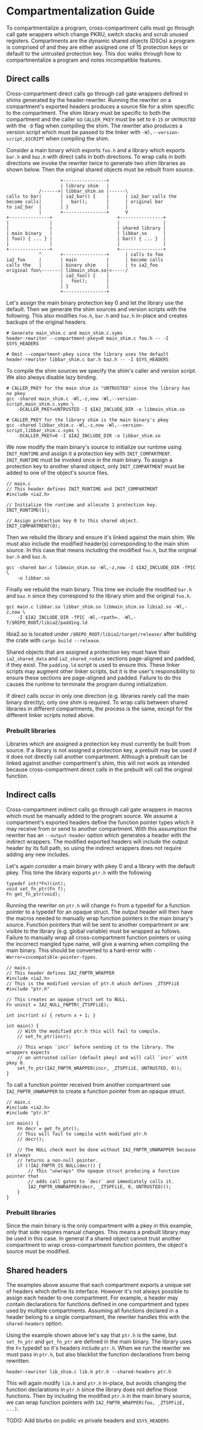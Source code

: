 # Compartmentalization Guide

To compartmentalize a program, cross-compartment calls must go through call gate
wrappers which change PKRU, switch stacks and scrub unused registers.
Compartments are the dynamic shared objects (DSOs) a program is comprised of and
they are either assigned one of 15 protection keys or default to the untrusted
protection key. This doc walks through how to compartmentalize a program and
notes incompatible features.

## Direct calls

Cross-compartment direct calls go through call gate wrappers defined in shims
generated by the header-rewriter. Running the rewriter on a compartment's
exported headers produces a source file for a shim specific to the compartment.
The shim library must be specific to both the compartment and the caller so
`CALLER_PKEY` must be set to `0-15` or `UNTRUSTED` with the `-D` flag when
compiling the shim. The rewriter also produces a version script which must be
passed to the linker with `-Wl,--version-script,$SCRIPT` when compiling the
shim.

Consider a main binary which exports `foo.h` and a library which exports `bar.h`
and `baz.h` with direct calls in both directions. To wrap calls in both
directions we invoke the rewriter twice to generate two shim libraries as shown
below. Then the original shared objects must be rebuilt from source.

```
                    +----------------+
                    | library shim   |
            /------>| libbar_shim.so |------\
calls to bar|       | ia2_bar() {    |      | ia2_bar calls the
become calls|       |   bar();       |      | original bar
to ia2_bar  |       | }              |      |    
            |       +----------------+      V
+---------------+                        +----------------+
|               |                        |                |
|               |                        | shared library |
| main binary   |                        | libbar.so      |
| foo() { ... } |                        | bar() { ... }  |
|               |                        |                |
+---------------+                        +----------------+
            ^       +----------------+      | calls to foo
ia2_foo     |       | main           |      | become calls
calls the   |       | binary shim    |      | to ia2_foo
original foo\-------| libmain_shim.so|<-----/
                    | ia2_foo() {    |
                    |   foo();       |
                    | }              |
                    +----------------+
```

Let's assign the main binary protection key 0 and let the library use the
default. Then we generate the shim sources and version scripts with the
following. This also modifies `foo.h`, `bar.h` and `baz.h` in-place and creates
backups of the original headers.

```
# Generate main_shim.c and main_shim.c.syms
header-rewriter --compartment-pkey=0 main_shim.c foo.h -- -I $SYS_HEADERS

# Omit --compartment-pkey since the library uses the default
header-rewriter libbar_shim.c bar.h baz.h -- -I $SYS_HEADERS
```

To compile the shim sources we specify the shim's caller and version script. We
also always disable lazy binding.

```
# CALLER_PKEY for the main shim is "UNTRUSTED" since the library has no pkey
gcc -shared main_shim.c -Wl,-z,now -Wl,--version-script,main_shim.c.syms \
    -DCALLER_PKEY=UNTRUSTED -I $IA2_INCLUDE_DIR -o libmain_shim.so

# CALLER_PKEY for the library shim is the main binary's pkey
gcc -shared libbar_shim.c -Wl,-z,now -Wl,--version-script,libbar_shim.c.syms \
    -DCALLER_PKEY=0 -I $IA2_INCLUDE_DIR -o libbar_shim.so
```

We now modify the main binary's source to initialize our runtime using
`INIT_RUNTIME` and assign it a protection key with `INIT_COMPARTMENT`.
`INIT_RUNTIME` must be invoked once in the main binary. To assign a protection
key to another shared object, only `INIT_COMPARTMENT` must be added to one of
the object's source files.

```
// main.c
// This header defines INIT_RUNTIME and INIT_COMPARTMENT
#include <ia2.h>

// Initialize the runtime and allocate 1 protection key.
INIT_RUNTIME(1);

// Assign protection key 0 to this shared object.
INIT_COMPARTMENT(0);
```

Then we rebuild the library and ensure it's linked against the main shim. We
must also include the modified header(s) corresponding to the main shim source.
In this case that means including the modified `foo.h`, but the original
`bar.h` and `baz.h`.

```
gcc -shared bar.c libmain_shim.so -Wl,-z,now -I $IA2_INCLUDE_DIR -fPIC \
    -o libbar.so
```

Finally we rebuild the main binary. This time we include the modified `bar.h`
and `baz.h` since they correspond to the library shim and the original `foo.h`.

```
gcc main.c libbar.so libbar_shim.so libmain_shim.so libia2.so -Wl,-z,now \
    -I $IA2_INCLUDE_DIR -fPIC -Wl,-rpath=. -Wl,-T/$REPO_ROOT/libia2/padding.ld
```

libia2.so is located under `/$REPO_ROOT/libia2/target/release/` after building
the crate with `cargo build --release`.

Shared objects that are assigned a protection key must have their
`ia2_shared_data` and `ia2_shared_rodata` sections page-aligned and padded, if
they exist. The `padding.ld` script is used to ensure this. These linker scripts
may augment other linker scripts, but it is the user's responsibility to ensure
these sections are page-aligned and padded. Failure to do this causes the
runtime to terminate the program during initialization.

If direct calls occur in only one direction (e.g. libraries rarely call the main
binary directly), only one shim is required. To wrap calls between shared
libraries in different compartments, the process is the same, except for the
different linker scripts noted above.

### Prebuilt libraries

Libraries which are assigned a protection key must currently be built from
source. If a library is not assigned a protection key, a prebuilt may be used if
it does not directly call another compartment. Although a prebuilt can be linked
against another compartment's shim, this will not work as intended because
cross-compartment direct calls in the prebuilt will call the original function.

## Indirect calls

Cross-compartment indirect calls go through call gate wrappers in macros which
must be manually added to the program source. We assume a compartment's exported
headers define the function pointer types which it may receive from or send to
another compartment. With this assumption the rewriter has an `--output-header`
option which generates a header with the indirect wrappers. The modified
exported headers will include the output header by its full path, so using the
indirect wrappers does not require adding any new includes.

Let's again consider a main binary with pkey 0 and a library with the default
pkey. This time the library exports `ptr.h` with the following

```
typedef int(*Fn)(int);
void set_fn_ptr(Fn f);
Fn get_fn_ptr(void);
```

Running the rewriter on `ptr.h` will change `Fn` from a typedef for a function
pointer to a typedef for an opaque struct. The output header will then have the
macros needed to manually wrap function pointers in the main binary's source.
Function pointers that will be sent to another compartment or are visible to the
library (e.g. global variable) must be wrapped as follows. Failure to manually
wrap all cross-compartment function pointers or using the incorrect mangled type
name, will give a warning when compiling the main binary. This should be
converted to a hard-error with `-Werror=incompatible-pointer-types`.

```
// main.c
// This header defines IA2_FNPTR_WRAPPER
#include <ia2.h>
// This is the modified version of ptr.h which defines _ZTSPFiiE
#include "ptr.h"

// This creates an opaque struct set to NULL.
Fn uninit = IA2_NULL_FNPTR(_ZTSPFiiE);

int incr(int x) { return x + 1; }

int main() {
    // With the modified ptr.h this will fail to compile.
    // set_fn_ptr(incr);

    // This wraps `incr` before sending it to the library. The wrappers expects
    // an untrusted caller (default pkey) and will call `incr` with pkey 0.
    set_fn_ptr(IA2_FNPTR_WRAPPER(incr, _ZTSPFiiE, UNTRUSTED, 0));
}
```

To call a function pointer received from another compartment use
`IA2_FNPTR_UNWRAPPER` to create a function pointer from an opaque struct.

```
// main.c
#include <ia2.h>
#include "ptr.h"

int main() {
    Fn decr = get_fn_ptr();
    // This will fail to compile with modified ptr.h
    // decr();

    // The NULL check must be done without IA2_FNPTR_UNWRAPPER because it always
    // returns a non-null pointer.
    if (!IA2_FNPTR_IS_NULL(decr)) {
        // This "unwraps" the opaque struct producing a function pointer that
        // adds call gates to `decr` and immediately calls it.
        IA2_FNPTR_UNWRAPPER(decr, _ZTSPFiiE, 0, UNTRUSTED)();
    }
}
```

### Prebuilt libraries

Since the main binary is the only compartment with a pkey in this example, only
that side requires manual changes. This means a prebuilt library may be used in
this case. In general if a shared object cannot trust another compartment to
wrap cross-compartment function pointers, the object's source must be modified.

## Shared headers

The examples above assume that each compartment exports a unique set of headers
which define its interface. However it's not always possible to assign each
header to one compartment. For example, a header may contain declarations for
functions defined in one compartment and types used by multiple compartments.
Assuming all functions declared in a header belong to a single compartment, the
rewriter handles this with the `shared-headers` option.


Using the example shown above let's say that `ptr.h` is the same, but
`set_fn_ptr` and `get_fn_ptr` are defined in the main binary. The library uses
the `Fn` typedef so it's headers include `ptr.h`. When we run the rewriter we
must pass in `ptr.h`, but also blacklist the function declarations from being
rewritten.

```
header-rewriter lib_shim.c lib.h ptr.h --shared-headers ptr.h
```

This will again modify `lib.h` and `ptr.h` in-place, but avoids changing the
function declarations in `ptr.h` since the library does not define those
functions. Then by including the modified `ptr.h` in the main binary source, we
can wrap function pointers with `IA2_FNPTR_WRAPPER(foo, _ZTSPFiiE, ...)`.

TODO: Add blurbs on public vs private headers and `$SYS_HEADERS`
